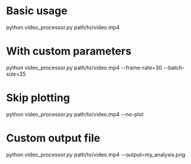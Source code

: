 # Basic usage
python video_processor.py path/to/video.mp4

# With custom parameters
python video_processor.py path/to/video.mp4 --frame-rate=30 --batch-size=25

# Skip plotting
python video_processor.py path/to/video.mp4 --no-plot

# Custom output file
python video_processor.py path/to/video.mp4 --output=my_analysis.png
